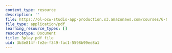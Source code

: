 ```yaml
---
content_type: resource
description: ''
file: https://ol-ocw-studio-app-production.s3.amazonaws.com/courses/6-0001-introduction-to-computer-science-and-programming-in-python-fall-2016/3b3e814ffe2ef349fac15598b99ee8a1_F-_PKUUM-qY.pdf
file_type: application/pdf
learning_resource_types: []
resourcetype: Document
title: 3play pdf file
uid: 3b3e814f-fe2e-f349-fac1-5598b99ee8a1
---
```

